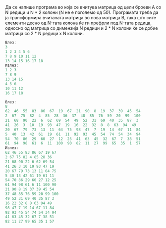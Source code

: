 Да се напише програма во која се вчитува матрица од цели броеви A со N редици и N * 2 колони (N не е поголемо од 50).
Програмата треба да ја трансформира вчитаната матрица во нова матрица B, така што сите елементи десно од N-тата колона
ќе ги префрли под N-тата редица, односно од матрица со димензија N редици и 2 * N колони ќе се добие матрица со 2 * N
редици x N колони.

```C++
Влез:
3
1 2 3 4 5 6
7 8 9 10 11 12
13 14 15 16 17 18
Излез:
1 2 3
7 8 9
13 14 15
4 5 6
10 11 12
16 17 18
```

```C++
Влез:
8
62  46  55  83  86  67  19  67  21  90  8  19  37  39  45  54 
2  67  75  82  4  85  28  36  37  48  85  76  59  20  99  100 
21  68  90  22  6  62  69  54  49  52  31  69  40  35  87  3 
41  26  3  10  19  93  47  19  16  22  32  8  8  63  94  49 
20  67  79  73  13  11  64  75  98  47  7  19  14  67  11  84 
5  40  13  42  61  19  61  11  92  93  45  54  74  54  34  94 
54  70  86  29  60  27  12  25  41  63  45  32  67  7  38  51 
61  94  98  61  6  11  100  90  82  11  27  99  65  35  1  57
Излез:
62 46 55 83 86 67 19 67 
2 67 75 82 4 85 28 36 
21 68 90 22 6 62 69 54 
41 26 3 10 19 93 47 19 
20 67 79 73 13 11 64 75 
5 40 13 42 61 19 61 11 
54 70 86 29 60 27 12 25 
61 94 98 61 6 11 100 90 
21 90 8 19 37 39 45 54 
37 48 85 76 59 20 99 100 
49 52 31 69 40 35 87 3 
16 22 32 8 8 63 94 49 
98 47 7 19 14 67 11 84 
92 93 45 54 74 54 34 94 
41 63 45 32 67 7 38 51 
82 11 27 99 65 35 1 57
```